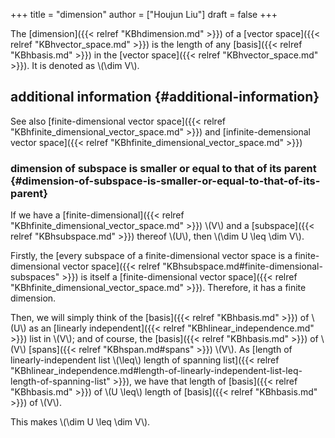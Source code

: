 +++
title = "dimension"
author = ["Houjun Liu"]
draft = false
+++

The [dimension]({{< relref "KBhdimension.md" >}}) of a [vector space]({{< relref "KBhvector_space.md" >}}) is the length of any [basis]({{< relref "KBhbasis.md" >}}) in the [vector space]({{< relref "KBhvector_space.md" >}}). It is denoted as \\(\dim V\\).


## additional information {#additional-information}

See also [finite-dimensional vector space]({{< relref "KBhfinite_dimensional_vector_space.md" >}}) and [infinite-demensional vector space]({{< relref "KBhfinite_dimensional_vector_space.md" >}})


### dimension of subspace is smaller or equal to that of its parent {#dimension-of-subspace-is-smaller-or-equal-to-that-of-its-parent}

If we have a [finite-dimensional]({{< relref "KBhfinite_dimensional_vector_space.md" >}}) \\(V\\) and a [subspace]({{< relref "KBhsubspace.md" >}}) thereof \\(U\\), then \\(\dim U \leq \dim V\\).

Firstly, the [every subspace of a finite-dimensional vector space is a finite-dimensional vector space]({{< relref "KBhsubspace.md#finite-dimensional-subspaces" >}}) is itself a [finite-dimensional vector space]({{< relref "KBhfinite_dimensional_vector_space.md" >}}). Therefore, it has a finite dimension.

Then, we will simply think of the [basis]({{< relref "KBhbasis.md" >}}) of \\(U\\) as an [linearly independent]({{< relref "KBhlinear_independence.md" >}}) list in \\(V\\); and of course, the [basis]({{< relref "KBhbasis.md" >}}) of \\(V\\) [spans]({{< relref "KBhspan.md#spans" >}}) \\(V\\). As [length of linearly-independent list \\(\leq\\) length of spanning list]({{< relref "KBhlinear_independence.md#length-of-linearly-independent-list-leq-length-of-spanning-list" >}}), we have that length of [basis]({{< relref "KBhbasis.md" >}}) of \\(U \leq\\) length of [basis]({{< relref "KBhbasis.md" >}}) of \\(V\\).

This makes \\(\dim U \leq \dim V\\).